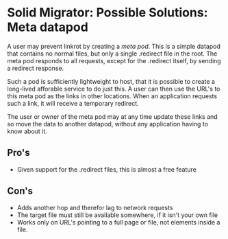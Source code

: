 # Solid Migrator: Possible Solutions: Meta datapod

A user may prevent linkrot by creating a _meta pod_. This is a simple datapod that contains no normal files, but only a single .redirect file in the root. The meta pod responds to all requests, except for the .redirect itself, by sending a redirect response.

Such a pod is sufficiently lightweight to host, that it is possible to create a long-lived afforable service to do just this. A user can then use the URL's to this meta pod as the links in other locations. When an application requests such a link, it will receive a temporary redirect. 

The user or owner of the meta pod may at any time update these links and so move the data to another datapod, without any application having to know about it.

## Pro's

- Given support for the .redirect files, this is almost a free feature

## Con's

- Adds another hop and therefor lag to network requests
- The target file must still be available somewhere, if it isn't your own file
- Works only on URL's pointing to a full page or file, not elements inside a file.